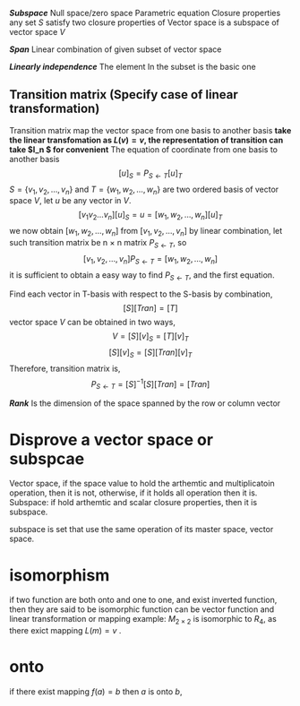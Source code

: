***Subspace***
Null space/zero space
Parametric equation
Closure properties
any set $S$ satisfy two closure properties of Vector space is a subspace of vector space $V$ 

***Span***
Linear combination of given subset of vector space

***Linearly independence***
The element In the subset is the basic one

## Transition matrix (Specify case of linear transformation)
Transition matrix map the vector space from one basis to another basis
**take the linear transfomation as $L(v) = v$, the representation of transition can take $I_n $ for convenient**
The equation of coordinate from one basis to another basis
$$[u]_S=P_{S\leftarrow T}[u]_T $$
$S = {\{v_1, v_2, \dots , v_n}\}$ and $T = {\{w_1, w_2, \dots , w_n}\}$ are two ordered basis of vector space *V*, let $u$ be any vector in *V*.
$$ [v_1 v_2 \dots v_n][u]_S = u = [{w_1, w_2, \dots , w_n}][u]_T$$
we now obtain $[{w_1, w_2, \dots , w_n}]$ from $[{v_1, v_2, \dots , v_n}]$ by linear combination, let such transition matrix be n $\times$ n matrix $P_{S\leftarrow T}$, so
$$[{v_1, v_2, \dots , v_n}]P_{S\leftarrow T}=[{w_1, w_2, \dots , w_n}]$$
it is sufficient to obtain a easy way to find $P_{S\leftarrow T}$, and the first equation. 

Find each vector in T-basis with respect to the S-basis by combination,
$$[S][Tran] = [T]$$
vector space $V$ can be obtained in two ways,
$$V=[S][v]_S = [T][v]_T  $$
$$[S][v]_S = [S][Tran][v]_T $$
Therefore, transition matrix is,
$$P_{S\leftarrow T}=[S]^{-1}[S][Tran]=[Tran]$$



***Rank***
Is the dimension of the space spanned by the row or column vector 


# Disprove a vector space or subspcae
Vector space, if the space value to hold the arthemtic and multiplicatoin operation, then it is not, otherwise, if it holds all operation then it is.
Subspace: if hold arthemtic and scalar closure properties, then it is subspace.

subspace is set that use the same operation of its master space, vector space.

# isomorphism
if two function are both onto and one to one, and exist inverted function, then they are said to be isomorphic
function can be vector function and linear transformation or mapping
example:   $M_{2\times 2}$ is isomorphic to $R_4$, as there exict mapping  $L(m)=v$ .

# onto
if there exist mapping $f(a)=b$ then  $a$  is onto $b$,  









